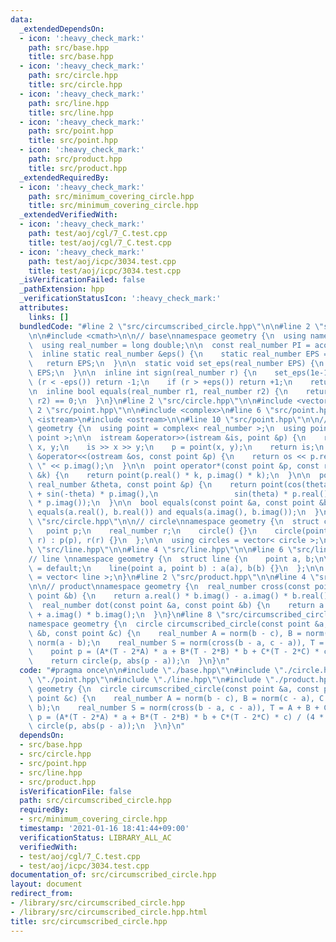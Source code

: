 ```yaml
---
data:
  _extendedDependsOn:
  - icon: ':heavy_check_mark:'
    path: src/base.hpp
    title: src/base.hpp
  - icon: ':heavy_check_mark:'
    path: src/circle.hpp
    title: src/circle.hpp
  - icon: ':heavy_check_mark:'
    path: src/line.hpp
    title: src/line.hpp
  - icon: ':heavy_check_mark:'
    path: src/point.hpp
    title: src/point.hpp
  - icon: ':heavy_check_mark:'
    path: src/product.hpp
    title: src/product.hpp
  _extendedRequiredBy:
  - icon: ':heavy_check_mark:'
    path: src/minimum_covering_circle.hpp
    title: src/minimum_covering_circle.hpp
  _extendedVerifiedWith:
  - icon: ':heavy_check_mark:'
    path: test/aoj/cgl/7_C.test.cpp
    title: test/aoj/cgl/7_C.test.cpp
  - icon: ':heavy_check_mark:'
    path: test/aoj/icpc/3034.test.cpp
    title: test/aoj/icpc/3034.test.cpp
  _isVerificationFailed: false
  _pathExtension: hpp
  _verificationStatusIcon: ':heavy_check_mark:'
  attributes:
    links: []
  bundledCode: "#line 2 \"src/circumscribed_circle.hpp\"\n\n#line 2 \"src/base.hpp\"\
    \n\n#include <cmath>\n\n// base\nnamespace geometry {\n  using namespace std;\n\
    \  using real_number = long double;\n\n  const real_number PI = acosl(-1);\n\n\
    \  inline static real_number &eps() {\n    static real_number EPS = 1e-10;\n \
    \   return EPS;\n  }\n\n  static void set_eps(real_number EPS) {\n    eps() =\
    \ EPS;\n  }\n\n  inline int sign(real_number r) {\n    set_eps(1e-10);\n    if\
    \ (r < -eps()) return -1;\n    if (r > +eps()) return +1;\n    return 0;\n  }\n\
    \n  inline bool equals(real_number r1, real_number r2) {\n    return sign(r1 -\
    \ r2) == 0;\n  }\n}\n#line 2 \"src/circle.hpp\"\n\n#include <vector>\n\n#line\
    \ 2 \"src/point.hpp\"\n\n#include <complex>\n#line 6 \"src/point.hpp\"\n#include\
    \ <istream>\n#include <ostream>\n\n#line 10 \"src/point.hpp\"\n\n// point\nnamespace\
    \ geometry {\n  using point = complex< real_number >;\n  using points = vector<\
    \ point >;\n\n  istream &operator>>(istream &is, point &p) {\n    real_number\
    \ x, y;\n    is >> x >> y;\n    p = point(x, y);\n    return is;\n  }\n\n  ostream\
    \ &operator<<(ostream &os, const point &p) {\n    return os << p.real() << \"\
    \ \" << p.imag();\n  }\n\n  point operator*(const point &p, const real_number\
    \ &k) {\n    return point(p.real() * k, p.imag() * k);\n  }\n\n  point rotate(const\
    \ real_number &theta, const point &p) {\n    return point(cos(theta) * p.real()\
    \ + sin(-theta) * p.imag(),\n                 sin(theta) * p.real() + cos(-theta)\
    \ * p.imag());\n  }\n\n  bool equals(const point &a, const point &b) {\n    return\
    \ equals(a.real(), b.real()) and equals(a.imag(), b.imag());\n  }\n}\n#line 6\
    \ \"src/circle.hpp\"\n\n// circle\nnamespace geometry {\n  struct circle {\n \
    \   point p;\n    real_number r;\n    circle() {}\n    circle(point p, real_number\
    \ r) : p(p), r(r) {}\n  };\n\n  using circles = vector< circle >;\n}\n#line 2\
    \ \"src/line.hpp\"\n\n#line 4 \"src/line.hpp\"\n\n#line 6 \"src/line.hpp\"\n\n\
    // line \nnamespace geometry {\n  struct line {\n    point a, b;\n\n    line()\
    \ = default;\n    line(point a, point b) : a(a), b(b) {}\n  };\n\n  using lines\
    \ = vector< line >;\n}\n#line 2 \"src/product.hpp\"\n\n#line 4 \"src/product.hpp\"\
    \n\n// product\nnamespace geometry {\n  real_number cross(const point &a, const\
    \ point &b) {\n    return a.real() * b.imag() - a.imag() * b.real();\n  }\n\n\
    \  real_number dot(const point &a, const point &b) {\n    return a.real() * b.real()\
    \ + a.imag() * b.imag();\n  }\n}\n#line 8 \"src/circumscribed_circle.hpp\"\n\n\
    namespace geometry {\n  circle circumscribed_circle(const point &a, const point\
    \ &b, const point &c) {\n    real_number A = norm(b - c), B = norm(c - a), C =\
    \ norm(a - b);\n    real_number S = norm(cross(b - a, c - a)), T = A + B + C;\n\
    \    point p = (A*(T - 2*A) * a + B*(T - 2*B) * b + C*(T - 2*C) * c) / (4 * S);\n\
    \    return circle(p, abs(p - a));\n  }\n}\n"
  code: "#pragma once\n\n#include \"./base.hpp\"\n#include \"./circle.hpp\"\n#include\
    \ \"./point.hpp\"\n#include \"./line.hpp\"\n#include \"./product.hpp\"\n\nnamespace\
    \ geometry {\n  circle circumscribed_circle(const point &a, const point &b, const\
    \ point &c) {\n    real_number A = norm(b - c), B = norm(c - a), C = norm(a -\
    \ b);\n    real_number S = norm(cross(b - a, c - a)), T = A + B + C;\n    point\
    \ p = (A*(T - 2*A) * a + B*(T - 2*B) * b + C*(T - 2*C) * c) / (4 * S);\n    return\
    \ circle(p, abs(p - a));\n  }\n}\n"
  dependsOn:
  - src/base.hpp
  - src/circle.hpp
  - src/point.hpp
  - src/line.hpp
  - src/product.hpp
  isVerificationFile: false
  path: src/circumscribed_circle.hpp
  requiredBy:
  - src/minimum_covering_circle.hpp
  timestamp: '2021-01-16 18:41:44+09:00'
  verificationStatus: LIBRARY_ALL_AC
  verifiedWith:
  - test/aoj/cgl/7_C.test.cpp
  - test/aoj/icpc/3034.test.cpp
documentation_of: src/circumscribed_circle.hpp
layout: document
redirect_from:
- /library/src/circumscribed_circle.hpp
- /library/src/circumscribed_circle.hpp.html
title: src/circumscribed_circle.hpp
---
```


